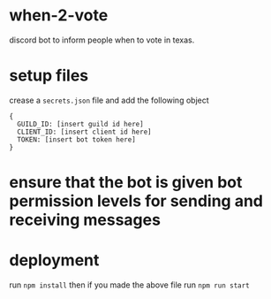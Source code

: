 # when-2-vote
discord bot to inform people when to vote in texas.

# setup files
crease a `secrets.json` file and add the following object
```
{
  GUILD_ID: [insert guild id here]
  CLIENT_ID: [insert client id here]
  TOKEN: [insert bot token here]
}
```

# ensure that the bot is given bot permission levels for sending and receiving messages

# deployment
run `npm install`
then if you made the above file run `npm run start`
